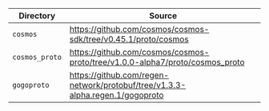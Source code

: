 | Directory      | Source                                                                        |
|----------------|-------------------------------------------------------------------------------|
| `cosmos`       | https://github.com/cosmos/cosmos-sdk/tree/v0.45.1/proto/cosmos                |
| `cosmos_proto` | https://github.com/cosmos/cosmos-proto/tree/v1.0.0-alpha7/proto/cosmos_proto  |
| `gogoproto`    | https://github.com/regen-network/protobuf/tree/v1.3.3-alpha.regen.1/gogoproto |

